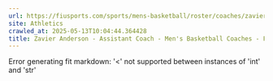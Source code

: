 ```yaml
---
url: https://fiusports.com/sports/mens-basketball/roster/coaches/zavier-anderson/3233
site: Athletics
crawled_at: 2025-05-13T10:04:44.364428
title: Zavier Anderson - Assistant Coach - Men's Basketball Coaches - FIU Athletics
---
```


Error generating fit markdown: '<' not supported between instances of 'int' and 'str'